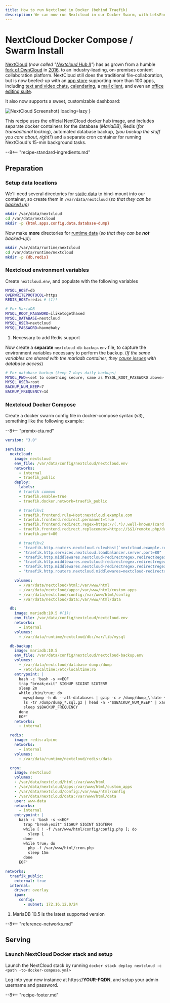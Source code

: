 ```yaml
---
title: How to run Nextcloud in Docker (behind Traefik)
description: We can now run Nextcloud in our Docker Swarm, with LetsEncrypt SSL termination handled by Traefik
---
```


# NextCloud Docker Compose / Swarm Install

[NextCloud](https://nextcloud.com/) (*now called "[Nextcloud Hub II](https://nextcloud.com/blog/nextcloud-hub-2-brings-major-overhaul-introducing-nextcloud-office-p2p-backup-and-more/)"*) has as grown from a humble [fork of OwnCloud](https://owncloud.com/owncloud-vs-nextcloud/) in [2016](https://www.zdnet.com/article/owncloud-founder-forks-popular-open-source-cloud/), to an industry-leading, on-premises content collaboration platform. NextCloud still does the traditional file-collaboration, but is now beefed-up with an [app store](https://apps.nextcloud.com/featured) supporting more than 100 apps, including [text and video chats](https://apps.nextcloud.com/apps/spreed), [calendaring](https://apps.nextcloud.com/apps/calendar), a [mail client](https://apps.nextcloud.com/apps/mail), and even an [office editing suite](https://apps.nextcloud.com/apps/richdocuments).

It also now supports a sweet, customizable dashboard:

![NextCloud Screenshot](/images/nextcloud.png){ loading=lazy }

This recipe uses the official NextCloud docker hub image, and includes separate docker containers for the database (*MariaDB*), Redis (*for transactional locking*), automated database backup, (*you backup the stuff you care about, right?*) and a separate cron container for running NextCloud's 15-min background tasks.

--8<-- "recipe-standard-ingredients.md"

## Preparation

### Setup data locations

We'll need several directories for [static data](/reference/data_layout/#static-data) to bind-mount into our container, so create them in `/var/data/nextcloud` (_so that they can be [backed up](/recipes/duplicity/)_)

```bash
mkdir /var/data/nextcloud
cd /var/data/nextcloud
mkdir -p {html,apps,config,data,database-dump}
```

Now make **more** directories for [runtime data](/reference/data_layout/#runtime-data) (_so that they can be **not** backed-up_):

```bash
mkdir /var/data/runtime/nextcloud
cd /var/data/runtime/nextcloud
mkdir -p {db,redis}
```

### Nextcloud environment variables

Create `nextcloud.env`, and populate with the following variables

```bash title="/var/data/config/nextcloud/nextcloud.env"
MYSQL_HOST=db
OVERWRITEPROTOCOL=https
REDIS_HOST=redis # (1)!

# For MariaDB
MYSQL_ROOT_PASSWORD=iliketogethaxed
MYSQL_DATABASE=nextcloud
MYSQL_USER=nextcloud
MYSQL_PASSWORD=haxmebaby
```

1. Necessary to add Redis support

Now create a **separate** `nextcloud-db-backup.env` file, to capture the environment variables necessary to perform the backup. (_If the same variables are shared with the mariadb container, they [cause issues](https://forum.funkypenguin.co.nz/t/nextcloud-funky-penguins-geek-cookbook/254/3?u=funkypenguin) with database access_)

````bash title="/var/data/config/nextcloud/nextcloud-db-backup.env"
# For database backup (keep 7 days daily backups)
MYSQL_PWD=<set to something secure, same as MYSQL_ROOT_PASSWORD above>
MYSQL_USER=root
BACKUP_NUM_KEEP=7
BACKUP_FREQUENCY=1d
````

### Nextcloud Docker Compose

Create a docker swarm config file in docker-compose syntax (v3), something like the following example:

--8<-- "premix-cta.md"

```yaml title="/var/data/config/nextcloud/nextcloud.yml"
version: "3.0"

services:
  nextcloud:
    image: nextcloud
    env_file: /var/data/config/nextcloud/nextcloud.env
    networks:
      - internal
      - traefik_public
    deploy:
      labels:
      # traefik common
      - traefik.enable=true
      - traefik.docker.network=traefik_public

      # traefikv1
      - traefik.frontend.rule=Host:nextcloud.example.com
      - traefik.frontend.redirect.permanent=true
      - traefik.frontend.redirect.regex=https://(.*)/.well-known/(card|cal)dav
      - traefik.frontend.redirect.replacement=https://$$1/remote.php/dav/
      - traefik.port=80     

      # traefikv2
      - "traefik.http.routers.nextcloud.rule=Host(`nextcloud.example.com`)"
      - "traefik.http.services.nextcloud.loadbalancer.server.port=80"
      - "traefik.http.middlewares.nextcloud-redirectregex.redirectRegex.permanent=true"
      - "traefik.http.middlewares.nextcloud-redirectregex.redirectregex.regex=^https://(.*)/.well-known/(card|cal)dav"
      - "traefik.http.middlewares.nextcloud-redirectregex.redirectregex.replacement=https://$$1/remote.php/dav/"
      - "traefik.http.routers.nextcloud.middlewares=nextcloud-redirectregex@docker"

    volumes:
      - /var/data/nextcloud/html:/var/www/html
      - /var/data/nextcloud/apps:/var/www/html/custom_apps
      - /var/data/nextcloud/config:/var/www/html/config
      - /var/data/nextcloud/data:/var/www/html/data

  db:
    image: mariadb:10.5 #(1)!
    env_file: /var/data/config/nextcloud/nextcloud.env
    networks:
      - internal
    volumes:
      - /var/data/runtime/nextcloud/db:/var/lib/mysql

  db-backup:
    image: mariadb:10.5
    env_file: /var/data/config/nextcloud/nextcloud-backup.env
    volumes:
      - /var/data/nextcloud/database-dump:/dump
      - /etc/localtime:/etc/localtime:ro
    entrypoint: |
      bash -c 'bash -s <<EOF
      trap "break;exit" SIGHUP SIGINT SIGTERM
      sleep 2m
      while /bin/true; do
        mysqldump -h db --all-databases | gzip -c > /dump/dump_\`date +%d-%m-%Y"_"%H_%M_%S\`.sql.gz
        ls -tr /dump/dump_*.sql.gz | head -n -"$$BACKUP_NUM_KEEP" | xargs -r rm
        sleep $$BACKUP_FREQUENCY
      done
      EOF'
    networks:
      - internal

  redis:
    image: redis:alpine
    networks:
      - internal
    volumes:
      - /var/data/runtime/nextcloud/redis:/data

  cron:
    image: nextcloud
    volumes:
    - /var/data/nextcloud/html:/var/www/html
    - /var/data/nextcloud/apps:/var/www/html/custom_apps
    - /var/data/nextcloud/config:/var/www/html/config
    - /var/data/nextcloud/data:/var/www/html/data
    user: www-data
    networks:
      - internal
    entrypoint: |
      bash -c 'bash -s <<EOF
        trap "break;exit" SIGHUP SIGINT SIGTERM
        while [ ! -f /var/www/html/config/config.php ]; do
          sleep 1
        done
        while true; do
          php -f /var/www/html/cron.php
          sleep 15m
        done
      EOF'

networks:
  traefik_public:
    external: true
  internal:
    driver: overlay
    ipam:
      config:
        - subnet: 172.16.12.0/24
```

1. MariaDB 10.5 is the latest supported version

--8<-- "reference-networks.md"

## Serving

### Launch NextCloud Docker stack and setup

Launch the NextCloud stack by running ```docker stack deploy nextcloud -c <path -to-docker-compose.yml>```

Log into your new instance at https://**YOUR-FQDN**, and setup your admin username and password.

[^1]: Since many of my other recipes use PostgreSQL, I'd have preferred to use Postgres over MariaDB, but MariaDB seems to be the [preferred database type](https://github.com/nextcloud/server/issues/5912).
[^2]: If you want better performance when using Photos in Nextcloud, have a look at [this detailed write-up](https://rayagainstthemachine.net/linux%20administration/nextcloud-photos/)!

--8<-- "recipe-footer.md"
